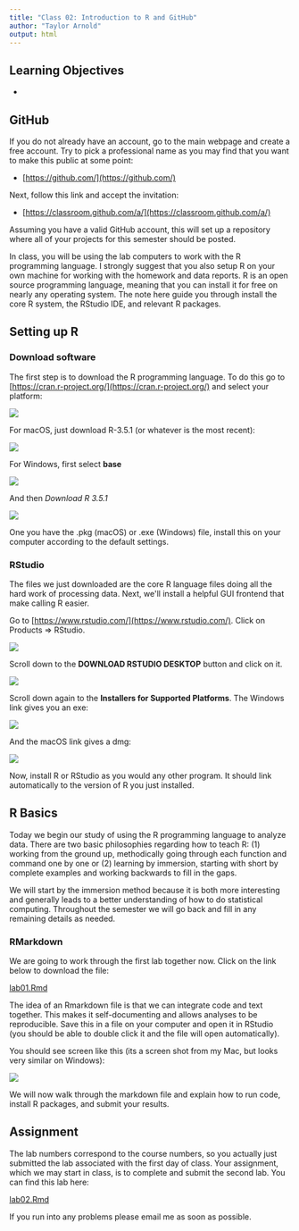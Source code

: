 ```yaml
---
title: "Class 02: Introduction to R and GitHub"
author: "Taylor Arnold"
output: html
---
```




## Learning Objectives

- 

## GitHub

If you do not already have an account, go to the main webpage and create a
free account. Try to pick a professional name as you may find that you want
to make this public at some point:

- [https://github.com/](https://github.com/)

Next, follow this link and accept the invitation:

- [https://classroom.github.com/a/](https://classroom.github.com/a/)

Assuming you have a valid GitHub account, this will set up a repository where
all of your projects for this semester should be posted.


In class, you will be using the lab computers to work with
the R programming language. I strongly suggest that you also
setup R on your own machine for working with the homework and
data reports. R is an open source programming language, meaning
that you can install it for free on nearly any operating system.
The note here guide you through install the core R system, the
RStudio IDE, and relevant R packages.

## Setting up R

### Download software

The first step is to download the R programming language. To do
this go to [https://cran.r-project.org/](https://cran.r-project.org/)
and select your platform:

![](../assets/img/cran01.jpeg)

For macOS, just download R-3.5.1 (or whatever is the most recent):

![](../assets/img/cran02.jpeg)

For Windows, first select **base**

![](../assets/img/cran03.jpeg)

And then *Download R 3.5.1*

![](../assets/img/cran04.jpeg)

One you have the .pkg (macOS) or .exe (Windows) file,
install this on your computer according to the default
settings.

### RStudio

The files we just downloaded are the core R language files
doing all the hard work of processing data. Next, we'll
install a helpful GUI frontend that make calling R easier.

Go to [https://www.rstudio.com/](https://www.rstudio.com/).
Click on Products => RStudio.

![](../assets/img/rstudio01.jpeg)

Scroll down to the **DOWNLOAD RSTUDIO DESKTOP** button
and click on it.

![](../assets/img/rstudio02.jpeg)

Scroll down again to the **Installers for Supported Platforms**.
The Windows link gives you an exe:

![](../assets/img/rstudio03.jpeg)

And the macOS link gives a dmg:

![](../assets/img/rstudio04.jpeg)

Now, install R or RStudio as you would any other program. It
should link automatically to the version of R you just
installed.

## R Basics

Today we begin our study of using the R programming language to analyze
data. There are two basic philosophies regarding how to teach R: (1) working
from the ground up, methodically going through each function and command one
by one or (2) learning by immersion, starting with short by complete examples
and working backwards to fill in the gaps.

We will start by the immersion method because it is both more interesting
and generally leads to a better understanding of how to do statistical
computing. Throughout the semester we will go back and fill in any remaining
details as needed.

### RMarkdown

We are going to work through the first lab together now. Click on the link
below to download the file:

<a href="https://raw.githubusercontent.com/statsmaths/stat209-f18/master/labs/lab01.Rmd" download="lab01.Rmd" target="_blank">lab01.Rmd</a>

The idea of an Rmarkdown file is that we can integrate code and text together.
This makes it self-documenting and allows analyses to be reproducible. Save
this in a file on your computer and open it in RStudio (you should be able to
double click it and the file will open automatically).

You should see screen like this (its a screen shot from my Mac, but looks very
similar on Windows):

![](../assets/img/intro-rstudio.png)


We will now walk through the markdown file and explain how to run code, install
R packages, and submit your results.

## Assignment

The lab numbers correspond to the course numbers, so you actually just
submitted the lab associated with the first day of class. Your assignment,
which we may start in class, is to complete and submit the second lab. You
can find this lab here:

<a href="https://raw.githubusercontent.com/statsmaths/stat209-f18/master/labs/lab02.Rmd" download="lab02.Rmd" target="_blank">lab02.Rmd</a>

If you run into any problems please email me as soon as possible.
